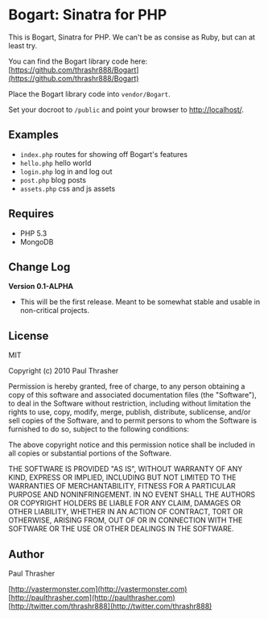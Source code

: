 
Bogart: Sinatra for PHP
=======================

This is Bogart, Sinatra for PHP. We can't be as consise as Ruby, but can at least try.

You can find the Bogart library code here:  
[https://github.com/thrashr888/Bogart](https://github.com/thrashr888/Bogart)

Place the Bogart library code into ``vendor/Bogart``.

Set your docroot to ``/public`` and point your browser to [http://localhost/](http://localhost/).

Examples
-------

- ``index.php`` routes for showing off Bogart's features
- ``hello.php`` hello world
- ``login.php`` log in and log out
- ``post.php`` blog posts
- ``assets.php`` css and js assets

Requires
--------

- PHP 5.3
- MongoDB

Change Log
----------

**Version 0.1-ALPHA**

- This will be the first release. Meant to be somewhat stable and usable in non-critical projects.

License
-------

MIT

Copyright (c) 2010 Paul Thrasher

Permission is hereby granted, free of charge, to any person
obtaining a copy of this software and associated documentation
files (the "Software"), to deal in the Software without
restriction, including without limitation the rights to use,
copy, modify, merge, publish, distribute, sublicense, and/or sell
copies of the Software, and to permit persons to whom the
Software is furnished to do so, subject to the following
conditions:

The above copyright notice and this permission notice shall be
included in all copies or substantial portions of the Software.

THE SOFTWARE IS PROVIDED "AS IS", WITHOUT WARRANTY OF ANY KIND,
EXPRESS OR IMPLIED, INCLUDING BUT NOT LIMITED TO THE WARRANTIES
OF MERCHANTABILITY, FITNESS FOR A PARTICULAR PURPOSE AND
NONINFRINGEMENT. IN NO EVENT SHALL THE AUTHORS OR COPYRIGHT
HOLDERS BE LIABLE FOR ANY CLAIM, DAMAGES OR OTHER LIABILITY,
WHETHER IN AN ACTION OF CONTRACT, TORT OR OTHERWISE, ARISING
FROM, OUT OF OR IN CONNECTION WITH THE SOFTWARE OR THE USE OR
OTHER DEALINGS IN THE SOFTWARE.

Author
------

Paul Thrasher

[http://vastermonster.com](http://vastermonster.com)  
[http://paulthrasher.com](http://paulthrasher.com)  
[http://twitter.com/thrashr888](http://twitter.com/thrashr888)
